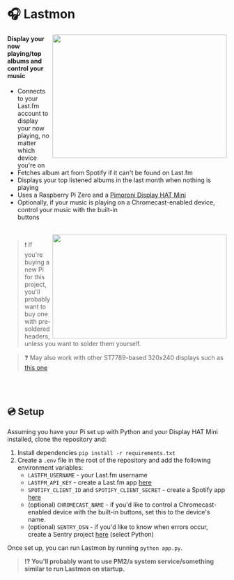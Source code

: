 # 🎧 Lastmon
<img align="right" width="400" height="283" src="https://github.com/user-attachments/assets/36a79db5-e383-4575-8235-85f7021c500d">
<h4>Display your now playing/top albums and control your music</h4>
<ul>
  <li>Connects to your Last.fm account to display your now playing, no matter which device you're on</li>
  <li>Fetches album art from Spotify if it can't be found on Last.fm</li>
  <li>Displays your top listened albums in the last month when nothing is playing</li>
  <li>Uses a Raspberry Pi Zero and a <a href="https://shop.pimoroni.com/products/display-hat-mini">Pimoroni Display HAT Mini</a></li>
  <li>Optionally, if your music is playing on a Chromecast-enabled device, control your music with the built-in <br>buttons</li>
</ul>
<br>
<img align="right" width="400" height="239" src="https://github.com/user-attachments/assets/0ac7804b-b353-44b2-bd93-b8625357692e">
<blockquote>❗ If you're buying a new Pi for this project, you'll probably want to buy one with pre-soldered headers, unless you want to solder them yourself.</blockquote>
<blockquote>❓ May also work with other ST7789-based 320x240 displays such as <a href="https://www.adafruit.com/product/4311">this one</a></blockquote>
<br><br>

## 💿 Setup
Assuming you have your Pi set up with Python and your Display HAT Mini installed, clone the repository and:
1. Install dependencies `pip install -r requirements.txt`
2. Create a `.env` file in the root of the repository and add the following environment variables:
   - `LASTFM_USERNAME` - your Last.fm username
   - `LASTFM_API_KEY` - create a Last.fm app [here](https://www.last.fm/api/accounts)
   - `SPOTIFY_CLIENT_ID` and `SPOTIFY_CLIENT_SECRET` - create a Spotify app [here](https://developer.spotify.com/dashboard)
   - (optional) `CHROMECAST_NAME` - if you'd like to control a Chromecast-enabled device with the built-in buttons, set this to the device's name.
   - (optional) `SENTRY_DSN` - if you'd like to know when errors occur, create a Sentry project [here](https://sentry.io/projects/new/) (select Python)

Once set up, you can run Lastmon by running `python app.py`.
> **⁉️ You'll probably want to use PM2/a system service/something similar to run Lastmon on startup.**
